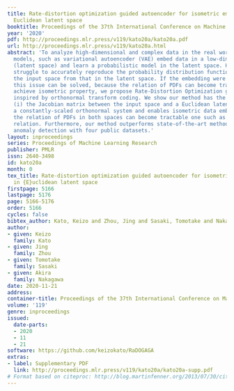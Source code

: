 ```yaml
---
title: Rate-distortion optimization guided autoencoder for isometric embedding in
  Euclidean latent space
booktitle: Proceedings of the 37th International Conference on Machine Learning
year: '2020'
pdf: http://proceedings.mlr.press/v119/kato20a/kato20a.pdf
url: http://proceedings.mlr.press/v119/kato20a.html
abstract: 'To analyze high-dimensional and complex data in the real world, deep generative
  models, such as variational autoencoder (VAE) embed data in a low-dimensional space
  (latent space) and learn a probabilistic model in the latent space. However, they
  struggle to accurately reproduce the probability distribution function (PDF) in
  the input space from that in the latent space. If the embedding were isometric,
  this issue can be solved, because the relation of PDFs can become tractable. To
  achieve isometric property, we propose Rate-Distortion Optimization guided autoencoder
  inspired by orthonormal transform coding. We show our method has the following properties:
  (i) the Jacobian matrix between the input space and a Euclidean latent space forms
  a constantly-scaled orthonormal system and enables isometric data embedding; (ii)
  the relation of PDFs in both spaces can become tractable one such as proportional
  relation. Furthermore, our method outperforms state-of-the-art methods in unsupervised
  anomaly detection with four public datasets.'
layout: inproceedings
series: Proceedings of Machine Learning Research
publisher: PMLR
issn: 2640-3498
id: kato20a
month: 0
tex_title: Rate-distortion optimization guided autoencoder for isometric embedding
  in {E}uclidean latent space
firstpage: 5166
lastpage: 5176
page: 5166-5176
order: 5166
cycles: false
bibtex_author: Kato, Keizo and Zhou, Jing and Sasaki, Tomotake and Nakagawa, Akira
author:
- given: Keizo
  family: Kato
- given: Jing
  family: Zhou
- given: Tomotake
  family: Sasaki
- given: Akira
  family: Nakagawa
date: 2020-11-21
address: 
container-title: Proceedings of the 37th International Conference on Machine Learning
volume: '119'
genre: inproceedings
issued:
  date-parts:
  - 2020
  - 11
  - 21
software: https://github.com/keizokato/RaDOGAGA
extras:
- label: Supplementary PDF
  link: http://proceedings.mlr.press/v119/kato20a/kato20a-supp.pdf
# Format based on citeproc: http://blog.martinfenner.org/2013/07/30/citeproc-yaml-for-bibliographies/
---
```

